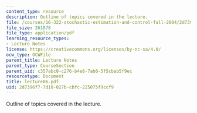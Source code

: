 ```yaml
---
content_type: resource
description: Outline of topics covered in the lecture.
file: /courses/16-322-stochastic-estimation-and-control-fall-2004/2d7396f77d10027bcbfc225075f9ccf9_lecture06.pdf
file_size: 261878
file_type: application/pdf
learning_resource_types:
- Lecture Notes
license: https://creativecommons.org/licenses/by-nc-sa/4.0/
ocw_type: OCWFile
parent_title: Lecture Notes
parent_type: CourseSection
parent_uid: c357abc0-c276-b4e8-7ab0-5f5cbab5f9ec
resourcetype: Document
title: lecture06.pdf
uid: 2d7396f7-7d10-027b-cbfc-225075f9ccf9
---
```

Outline of topics covered in the lecture.